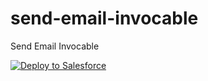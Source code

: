 # send-email-invocable
Send Email Invocable

<a href="https://githubsfdeploy.herokuapp.com?owner=VerticAU&repo=send-email-invocable/src/" target="_blank">
  <img alt="Deploy to Salesforce"
       src="https://raw.githubusercontent.com/afawcett/githubsfdeploy/master/deploy.png">
</a>
